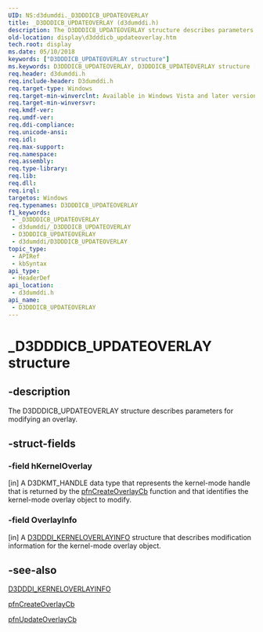 ```yaml
---
UID: NS:d3dumddi._D3DDDICB_UPDATEOVERLAY
title: _D3DDDICB_UPDATEOVERLAY (d3dumddi.h)
description: The D3DDDICB_UPDATEOVERLAY structure describes parameters for modifying an overlay.
old-location: display\d3dddicb_updateoverlay.htm
tech.root: display
ms.date: 05/10/2018
keywords: ["D3DDDICB_UPDATEOVERLAY structure"]
ms.keywords: D3DDDICB_UPDATEOVERLAY, D3DDDICB_UPDATEOVERLAY structure [Display Devices], D3D_param_Structs_b9e39db9-44ba-45d5-9500-dd9d5d8cc4bb.xml, _D3DDDICB_UPDATEOVERLAY, d3dumddi/D3DDDICB_UPDATEOVERLAY, display.d3dddicb_updateoverlay
req.header: d3dumddi.h
req.include-header: D3dumddi.h
req.target-type: Windows
req.target-min-winverclnt: Available in Windows Vista and later versions of the Windows operating systems.
req.target-min-winversvr: 
req.kmdf-ver: 
req.umdf-ver: 
req.ddi-compliance: 
req.unicode-ansi: 
req.idl: 
req.max-support: 
req.namespace: 
req.assembly: 
req.type-library: 
req.lib: 
req.dll: 
req.irql: 
targetos: Windows
req.typenames: D3DDDICB_UPDATEOVERLAY
f1_keywords:
 - _D3DDDICB_UPDATEOVERLAY
 - d3dumddi/_D3DDDICB_UPDATEOVERLAY
 - D3DDDICB_UPDATEOVERLAY
 - d3dumddi/D3DDDICB_UPDATEOVERLAY
topic_type:
 - APIRef
 - kbSyntax
api_type:
 - HeaderDef
api_location:
 - d3dumddi.h
api_name:
 - D3DDDICB_UPDATEOVERLAY
---
```


# _D3DDDICB_UPDATEOVERLAY structure


## -description

The D3DDDICB_UPDATEOVERLAY structure describes parameters for modifying an overlay.

## -struct-fields

### -field hKernelOverlay

[in] A D3DKMT_HANDLE data type that represents the kernel-mode handle that is returned by the <a href="/windows-hardware/drivers/ddi/d3dumddi/nc-d3dumddi-pfnd3dddi_createoverlaycb">pfnCreateOverlayCb</a> function and that identifies the kernel-mode overlay object to modify.

### -field OverlayInfo

[in] A <a href="/windows-hardware/drivers/ddi/d3dukmdt/ns-d3dukmdt-_d3dddi_kerneloverlayinfo">D3DDDI_KERNELOVERLAYINFO</a> structure that describes modification information for the kernel-mode overlay object.

## -see-also

<a href="/windows-hardware/drivers/ddi/d3dukmdt/ns-d3dukmdt-_d3dddi_kerneloverlayinfo">D3DDDI_KERNELOVERLAYINFO</a>



<a href="/windows-hardware/drivers/ddi/d3dumddi/nc-d3dumddi-pfnd3dddi_createoverlaycb">pfnCreateOverlayCb</a>



<a href="/windows-hardware/drivers/ddi/d3dumddi/nc-d3dumddi-pfnd3dddi_updateoverlaycb">pfnUpdateOverlayCb</a>
